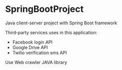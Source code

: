 # SpringBootProject
Java client-server project with Spring Boot framework

Third-party services uses in this application:

- Facebook login API
- Google Drive API
- Twilio verification sms API

Use Web crawler JAVA library
